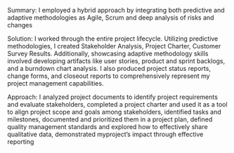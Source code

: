 Summary: 
I employed a hybrid approach by integrating both predictive and adaptive methodologies as Agile, Scrum and deep analysis of risks and changes

Solution: 
I worked through the entire project lifecycle. Utilizing predictive methodologies, I created Stakeholder Analysis, Project Charter, Customer Survey Results. Additionally, showcasing adaptive methodology skills involved developing artifacts like user stories, product and sprint backlogs, and a burndown chart analysis. I also produced project status reports, change forms, and closeout reports to comprehensively represent my project management capabilities. 

Approach: 
I analyzed project documents to identify project requirements and evaluate stakeholders, completed a project charter and used it as a tool to align project scope and goals among stakeholders, identified tasks and milestones, documented and prioritized them in a project plan, defined quality management standards and explored how to effectively share qualitative data, demonstrated myproject’s impact through effective reporting  

